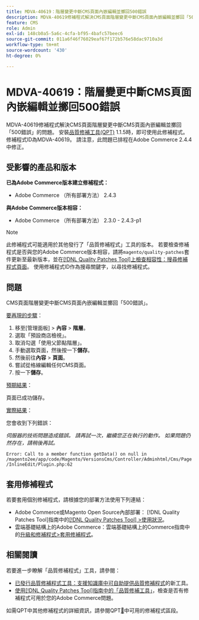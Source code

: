 ```yaml
---
title: MDVA-40619：階層變更中斷CMS頁面內嵌編輯並擲回500錯誤
description: MDVA-40619修補程式解決CMS頁面階層變更中斷CMS頁面內嵌編輯並擲回「500錯誤」的問題。 安裝[Quality Patches Tool (QPT)](https://experienceleague.adobe.com/en/docs/commerce-operations/tools/quality-patches-tool/quality-patches-tool-to-self-serve-quality-patches) 1.1.5時，即可使用此修補程式。 修補程式ID為MDVA-40619。 請注意，此問題已排程在Adobe Commerce 2.4.4中修正。
feature: CMS
role: Admin
exl-id: 148cb0a5-5a6c-4cfa-bf95-4bafc57beec6
source-git-commit: 011a6f46f76029eaf67f172b576e58dac9710a3d
workflow-type: tm+mt
source-wordcount: '430'
ht-degree: 0%

---
```


# MDVA-40619：階層變更中斷CMS頁面內嵌編輯並擲回500錯誤

MDVA-40619修補程式解決CMS頁面階層變更中斷CMS頁面內嵌編輯並擲回「500錯誤」的問題。 安裝[品質修補工具(QPT)](https://experienceleague.adobe.com/en/docs/commerce-operations/tools/quality-patches-tool/quality-patches-tool-to-self-serve-quality-patches) 1.1.5時，即可使用此修補程式。 修補程式ID為MDVA-40619。 請注意，此問題已排程在Adobe Commerce 2.4.4中修正。

## 受影響的產品和版本

**已為Adobe Commerce版本建立修補程式：**

* Adobe Commerce （所有部署方法） 2.4.3

**與Adobe Commerce版本相容：**

* Adobe Commerce （所有部署方法） 2.3.0 - 2.4.3-p1

>[!NOTE]
>
>此修補程式可能適用於其他發行了「品質修補程式」工具的版本。 若要檢查修補程式是否與您的Adobe Commerce版本相容，請將`magento/quality-patches`套件更新至最新版本，並在[[!DNL Quality Patches Tool]上檢查相容性：搜尋修補程式頁面](https://experienceleague.adobe.com/en/docs/commerce-operations/tools/quality-patches-tool/quality-patches-tool-to-self-serve-quality-patches)。 使用修補程式ID作為搜尋關鍵字，以尋找修補程式。

## 問題

CMS頁面階層變更中斷CMS頁面內嵌編輯並擲回「500錯誤」。

<u>要再現的步驟</u>：

1. 移至[管理面板] > **內容** > **階層**。
1. 選取「預設商店檢視」。
1. 取消勾選「使用父節點階層」。
1. 手動選取頁面，然後按一下&#x200B;**儲存**。
1. 然後前往&#x200B;**內容** > **頁面**。
1. 嘗試從格線編輯任何CMS頁面。
1. 按一下&#x200B;**儲存**。

<u>預期結果</u>：

頁面已成功儲存。

<u>實際結果</u>：

您會收到下列錯誤：

*伺服器的技術問題造成錯誤。 請再試一次，繼續您正在執行的動作。 如果問題仍然存在，請稍後再試。*

`Error: Call to a member function getData() on null in /magento2ee/app/code/Magento/VersionsCms/Controller/Adminhtml/Cms/Page/InlineEdit/Plugin.php:62`

## 套用修補程式

若要套用個別修補程式，請根據您的部署方法使用下列連結：

* Adobe Commerce或Magento Open Source內部部署： [!DNL Quality Patches Tool]指南中的[[!DNL Quality Patches Tool] >使用狀況](/help/tools/quality-patches-tool/usage.md)。
* 雲端基礎結構上的Adobe Commerce：雲端基礎結構上的Commerce指南中的[升級和修補程式>套用修補程式](https://experienceleague.adobe.com/docs/commerce-cloud-service/user-guide/develop/upgrade/apply-patches.html)。

## 相關閱讀

若要進一步瞭解「品質修補程式」工具，請參閱：

* [已發行品質修補程式工具：支援知識庫中可自助提供品質修補程式](https://experienceleague.adobe.com/en/docs/commerce-operations/tools/quality-patches-tool/quality-patches-tool-to-self-serve-quality-patches)的新工具。
* [使用[!DNL Quality Patches Tool]指南中的「品質修補工具」](/help/tools/quality-patches-tool/patches-available-in-qpt/check-patch-for-magento-issue-with-magento-quality-patches.md)，檢查是否有修補程式可用於您的Adobe Commerce問題。

如需QPT中其他修補程式的詳細資訊，請參閱QPT[&#128279;](https://support.magento.com/hc/en-us/sections/360010506631-Patches-available-in-MQP-tool-)中可用的修補程式區段。
